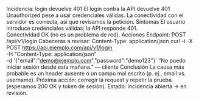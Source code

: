 Incidencia: login devuelve 401
El login contra la API devuelve 401 Unauthorized pese a usar credenciales válidas.
La conectividad con el servidor es correcta, así que revisamos la petición.
Síntomas
El usuario introduce credenciales válidas; la API responde 401. \
Conectividad OK (no es un problema de red).
Acciones
Endpoint: POST /api/v1/login
Cabeceras a revisar: Content-Type: application/json
curl -i -X POST https://api.ejemplo.com/api/v1/login \
  -H "Content-Type: application/json" \
  -d '{"email":"demo@ejemplo.com","password":"demo123"}'
“No puedo iniciar sesión desde esta mañana.” — cliente
Conclusión
La causa más probable es un header ausente o un campo mal escrito (p. ej., email vs. username).
Próxima acción: corregir la request y repetir la prueba (esperamos 200 OK y token de sesión).
Estado: incidencia abierta → en revisión.
